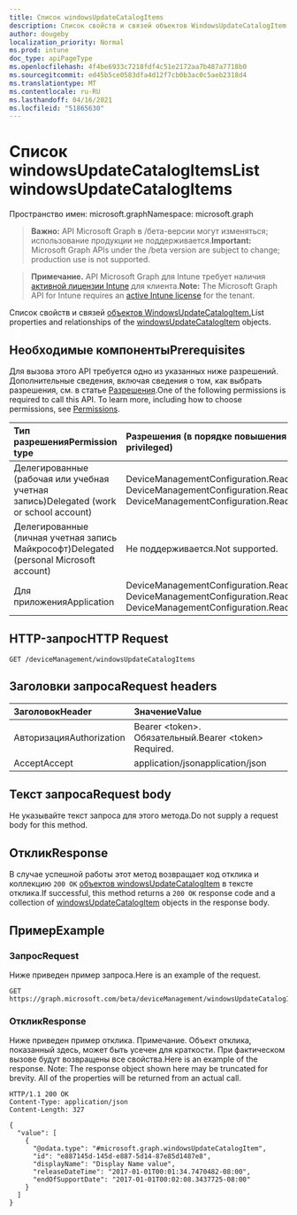 ```yaml
---
title: Список windowsUpdateCatalogItems
description: Список свойств и связей объектов WindowsUpdateCatalogItem.
author: dougeby
localization_priority: Normal
ms.prod: intune
doc_type: apiPageType
ms.openlocfilehash: 4f4be6933c7218fdf4c51e2172aa7b487a7718b0
ms.sourcegitcommit: ed45b5ce0583dfa4d12f7cb0b3ac0c5aeb2318d4
ms.translationtype: MT
ms.contentlocale: ru-RU
ms.lasthandoff: 04/16/2021
ms.locfileid: "51865630"
---
```

# <a name="list-windowsupdatecatalogitems"></a><span data-ttu-id="9c1b9-103">Список windowsUpdateCatalogItems</span><span class="sxs-lookup"><span data-stu-id="9c1b9-103">List windowsUpdateCatalogItems</span></span>

<span data-ttu-id="9c1b9-104">Пространство имен: microsoft.graph</span><span class="sxs-lookup"><span data-stu-id="9c1b9-104">Namespace: microsoft.graph</span></span>

> <span data-ttu-id="9c1b9-105">**Важно:** API Microsoft Graph в /бета-версии могут изменяться; использование продукции не поддерживается.</span><span class="sxs-lookup"><span data-stu-id="9c1b9-105">**Important:** Microsoft Graph APIs under the /beta version are subject to change; production use is not supported.</span></span>

> <span data-ttu-id="9c1b9-106">**Примечание.** API Microsoft Graph для Intune требует наличия [активной лицензии Intune](https://go.microsoft.com/fwlink/?linkid=839381) для клиента.</span><span class="sxs-lookup"><span data-stu-id="9c1b9-106">**Note:** The Microsoft Graph API for Intune requires an [active Intune license](https://go.microsoft.com/fwlink/?linkid=839381) for the tenant.</span></span>

<span data-ttu-id="9c1b9-107">Список свойств и связей [объектов WindowsUpdateCatalogItem.](../resources/intune-softwareupdate-windowsupdatecatalogitem.md)</span><span class="sxs-lookup"><span data-stu-id="9c1b9-107">List properties and relationships of the [windowsUpdateCatalogItem](../resources/intune-softwareupdate-windowsupdatecatalogitem.md) objects.</span></span>

## <a name="prerequisites"></a><span data-ttu-id="9c1b9-108">Необходимые компоненты</span><span class="sxs-lookup"><span data-stu-id="9c1b9-108">Prerequisites</span></span>
<span data-ttu-id="9c1b9-p101">Для вызова этого API требуется одно из указанных ниже разрешений. Дополнительные сведения, включая сведения о том, как выбрать разрешения, см. в статье [Разрешения](/graph/permissions-reference).</span><span class="sxs-lookup"><span data-stu-id="9c1b9-p101">One of the following permissions is required to call this API. To learn more, including how to choose permissions, see [Permissions](/graph/permissions-reference).</span></span>

|<span data-ttu-id="9c1b9-111">Тип разрешения</span><span class="sxs-lookup"><span data-stu-id="9c1b9-111">Permission type</span></span>|<span data-ttu-id="9c1b9-112">Разрешения (в порядке повышения привилегий)</span><span class="sxs-lookup"><span data-stu-id="9c1b9-112">Permissions (from least to most privileged)</span></span>|
|:---|:---|
|<span data-ttu-id="9c1b9-113">Делегированные (рабочая или учебная учетная запись)</span><span class="sxs-lookup"><span data-stu-id="9c1b9-113">Delegated (work or school account)</span></span>|<span data-ttu-id="9c1b9-114">DeviceManagementConfiguration.Read.All, DeviceManagementConfiguration.ReadWrite.All</span><span class="sxs-lookup"><span data-stu-id="9c1b9-114">DeviceManagementConfiguration.Read.All, DeviceManagementConfiguration.ReadWrite.All</span></span>|
|<span data-ttu-id="9c1b9-115">Делегированные (личная учетная запись Майкрософт)</span><span class="sxs-lookup"><span data-stu-id="9c1b9-115">Delegated (personal Microsoft account)</span></span>|<span data-ttu-id="9c1b9-116">Не поддерживается.</span><span class="sxs-lookup"><span data-stu-id="9c1b9-116">Not supported.</span></span>|
|<span data-ttu-id="9c1b9-117">Для приложения</span><span class="sxs-lookup"><span data-stu-id="9c1b9-117">Application</span></span>|<span data-ttu-id="9c1b9-118">DeviceManagementConfiguration.Read.All, DeviceManagementConfiguration.ReadWrite.All</span><span class="sxs-lookup"><span data-stu-id="9c1b9-118">DeviceManagementConfiguration.Read.All, DeviceManagementConfiguration.ReadWrite.All</span></span>|

## <a name="http-request"></a><span data-ttu-id="9c1b9-119">HTTP-запрос</span><span class="sxs-lookup"><span data-stu-id="9c1b9-119">HTTP Request</span></span>
<!-- {
  "blockType": "ignored"
}
-->
``` http
GET /deviceManagement/windowsUpdateCatalogItems
```

## <a name="request-headers"></a><span data-ttu-id="9c1b9-120">Заголовки запроса</span><span class="sxs-lookup"><span data-stu-id="9c1b9-120">Request headers</span></span>
|<span data-ttu-id="9c1b9-121">Заголовок</span><span class="sxs-lookup"><span data-stu-id="9c1b9-121">Header</span></span>|<span data-ttu-id="9c1b9-122">Значение</span><span class="sxs-lookup"><span data-stu-id="9c1b9-122">Value</span></span>|
|:---|:---|
|<span data-ttu-id="9c1b9-123">Авторизация</span><span class="sxs-lookup"><span data-stu-id="9c1b9-123">Authorization</span></span>|<span data-ttu-id="9c1b9-124">Bearer &lt;token&gt;. Обязательный.</span><span class="sxs-lookup"><span data-stu-id="9c1b9-124">Bearer &lt;token&gt; Required.</span></span>|
|<span data-ttu-id="9c1b9-125">Accept</span><span class="sxs-lookup"><span data-stu-id="9c1b9-125">Accept</span></span>|<span data-ttu-id="9c1b9-126">application/json</span><span class="sxs-lookup"><span data-stu-id="9c1b9-126">application/json</span></span>|

## <a name="request-body"></a><span data-ttu-id="9c1b9-127">Текст запроса</span><span class="sxs-lookup"><span data-stu-id="9c1b9-127">Request body</span></span>
<span data-ttu-id="9c1b9-128">Не указывайте текст запроса для этого метода.</span><span class="sxs-lookup"><span data-stu-id="9c1b9-128">Do not supply a request body for this method.</span></span>

## <a name="response"></a><span data-ttu-id="9c1b9-129">Отклик</span><span class="sxs-lookup"><span data-stu-id="9c1b9-129">Response</span></span>
<span data-ttu-id="9c1b9-130">В случае успешной работы этот метод возвращает код отклика и коллекцию `200 OK` [объектов windowsUpdateCatalogItem](../resources/intune-softwareupdate-windowsupdatecatalogitem.md) в тексте отклика.</span><span class="sxs-lookup"><span data-stu-id="9c1b9-130">If successful, this method returns a `200 OK` response code and a collection of [windowsUpdateCatalogItem](../resources/intune-softwareupdate-windowsupdatecatalogitem.md) objects in the response body.</span></span>

## <a name="example"></a><span data-ttu-id="9c1b9-131">Пример</span><span class="sxs-lookup"><span data-stu-id="9c1b9-131">Example</span></span>

### <a name="request"></a><span data-ttu-id="9c1b9-132">Запрос</span><span class="sxs-lookup"><span data-stu-id="9c1b9-132">Request</span></span>
<span data-ttu-id="9c1b9-133">Ниже приведен пример запроса.</span><span class="sxs-lookup"><span data-stu-id="9c1b9-133">Here is an example of the request.</span></span>
``` http
GET https://graph.microsoft.com/beta/deviceManagement/windowsUpdateCatalogItems
```

### <a name="response"></a><span data-ttu-id="9c1b9-134">Отклик</span><span class="sxs-lookup"><span data-stu-id="9c1b9-134">Response</span></span>
<span data-ttu-id="9c1b9-p102">Ниже приведен пример отклика. Примечание. Объект отклика, показанный здесь, может быть усечен для краткости. При фактическом вызове будут возвращены все свойства.</span><span class="sxs-lookup"><span data-stu-id="9c1b9-p102">Here is an example of the response. Note: The response object shown here may be truncated for brevity. All of the properties will be returned from an actual call.</span></span>
``` http
HTTP/1.1 200 OK
Content-Type: application/json
Content-Length: 327

{
  "value": [
    {
      "@odata.type": "#microsoft.graph.windowsUpdateCatalogItem",
      "id": "e887145d-145d-e887-5d14-87e85d1487e8",
      "displayName": "Display Name value",
      "releaseDateTime": "2017-01-01T00:01:34.7470482-08:00",
      "endOfSupportDate": "2017-01-01T00:02:08.3437725-08:00"
    }
  ]
}
```




